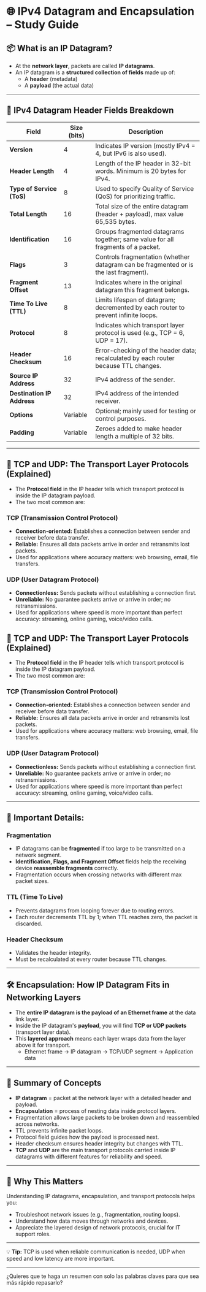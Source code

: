 # 🌐 IPv4 Datagram and Encapsulation – Study Guide

## 📦 What is an IP Datagram?

- At the **network layer**, packets are called **IP datagrams**.  
- An IP datagram is a **structured collection of fields** made up of:  
  - A **header** (metadata)  
  - A **payload** (the actual data)  

---

## 🧱 IPv4 Datagram Header Fields Breakdown

| Field                  | Size (bits) | Description                                                                                                     |
|------------------------|-------------|-----------------------------------------------------------------------------------------------------------------|
| **Version**            | 4           | Indicates IP version (mostly IPv4 = 4, but IPv6 is also used).                                                  |
| **Header Length**       | 4           | Length of the IP header in 32-bit words. Minimum is 20 bytes for IPv4.                                          |
| **Type of Service (ToS)**| 8           | Used to specify Quality of Service (QoS) for prioritizing traffic.                                              |
| **Total Length**        | 16          | Total size of the entire datagram (header + payload), max value 65,535 bytes.                                   |
| **Identification**      | 16          | Groups fragmented datagrams together; same value for all fragments of a packet.                                 |
| **Flags**               | 3           | Controls fragmentation (whether datagram can be fragmented or is the last fragment).                           |
| **Fragment Offset**     | 13          | Indicates where in the original datagram this fragment belongs.                                                |
| **Time To Live (TTL)**  | 8           | Limits lifespan of datagram; decremented by each router to prevent infinite loops.                              |
| **Protocol**            | 8           | Indicates which transport layer protocol is used (e.g., TCP = 6, UDP = 17).                                    |
| **Header Checksum**     | 16          | Error-checking of the header data; recalculated by each router because TTL changes.                            |
| **Source IP Address**   | 32          | IPv4 address of the sender.                                                                                     |
| **Destination IP Address** | 32          | IPv4 address of the intended receiver.                                                                          |
| **Options**             | Variable    | Optional; mainly used for testing or control purposes.                                                          |
| **Padding**             | Variable    | Zeroes added to make header length a multiple of 32 bits.                                                       |

---

## 🔄 TCP and UDP: The Transport Layer Protocols (Explained)

- The **Protocol field** in the IP header tells which transport protocol is inside the IP datagram payload.  
- The two most common are:  

### TCP (Transmission Control Protocol)  
- **Connection-oriented:** Establishes a connection between sender and receiver before data transfer.  
- **Reliable:** Ensures all data packets arrive in order and retransmits lost packets.  
- Used for applications where accuracy matters: web browsing, email, file transfers.

### UDP (User Datagram Protocol)  
- **Connectionless:** Sends packets without establishing a connection first.  
- **Unreliable:** No guarantee packets arrive or arrive in order; no retransmissions.  
- Used for applications where speed is more important than perfect accuracy: streaming, online gaming, voice/video calls.

## 🔄 TCP and UDP: The Transport Layer Protocols (Explained)

- The **Protocol field** in the IP header tells which transport protocol is inside the IP datagram payload.  
- The two most common are:  

### TCP (Transmission Control Protocol)  
- **Connection-oriented:** Establishes a connection between sender and receiver before data transfer.  
- **Reliable:** Ensures all data packets arrive in order and retransmits lost packets.  
- Used for applications where accuracy matters: web browsing, email, file transfers.

### UDP (User Datagram Protocol)  
- **Connectionless:** Sends packets without establishing a connection first.  
- **Unreliable:** No guarantee packets arrive or arrive in order; no retransmissions.  
- Used for applications where speed is more important than perfect accuracy: streaming, online gaming, voice/video calls.

---

## 🧩 Important Details:

### Fragmentation  
- IP datagrams can be **fragmented** if too large to be transmitted on a network segment.  
- **Identification, Flags, and Fragment Offset** fields help the receiving device **reassemble fragments** correctly.  
- Fragmentation occurs when crossing networks with different max packet sizes.

### TTL (Time To Live)  
- Prevents datagrams from looping forever due to routing errors.  
- Each router decrements TTL by 1; when TTL reaches zero, the packet is discarded.

### Header Checksum  
- Validates the header integrity.  
- Must be recalculated at every router because TTL changes.

---

## 🛠️ Encapsulation: How IP Datagram Fits in Networking Layers

- The **entire IP datagram is the payload of an Ethernet frame** at the data link layer.  
- Inside the IP datagram's **payload**, you will find **TCP or UDP packets** (transport layer data).  
- This **layered approach** means each layer wraps data from the layer above it for transport.  
  - Ethernet frame → IP datagram → TCP/UDP segment → Application data  

---

## 🔑 Summary of Concepts

- **IP datagram** = packet at the network layer with a detailed header and payload.  
- **Encapsulation** = process of nesting data inside protocol layers.  
- Fragmentation allows large packets to be broken down and reassembled across networks.  
- TTL prevents infinite packet loops.  
- Protocol field guides how the payload is processed next.  
- Header checksum ensures header integrity but changes with TTL.  
- **TCP** and **UDP** are the main transport protocols carried inside IP datagrams with different features for reliability and speed.

---

## 🚀 Why This Matters

Understanding IP datagrams, encapsulation, and transport protocols helps you:  
- Troubleshoot network issues (e.g., fragmentation, routing loops).  
- Understand how data moves through networks and devices.  
- Appreciate the layered design of network protocols, crucial for IT support roles.

---

💡 **Tip:** TCP is used when reliable communication is needed, UDP when speed and low latency are more important.

---

¿Quieres que te haga un resumen con solo las palabras claves para que sea más rápido repasarlo?  

